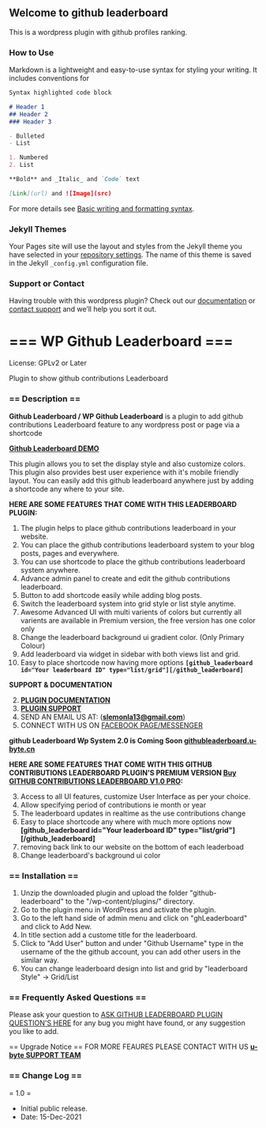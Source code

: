 ## Welcome to github leaderboard

This is a wordpress plugin with github profiles ranking.

### How to Use

Markdown is a lightweight and easy-to-use syntax for styling your writing. It includes conventions for

```markdown
Syntax highlighted code block

# Header 1
## Header 2
### Header 3

- Bulleted
- List

1. Numbered
2. List

**Bold** and _Italic_ and `Code` text

[Link](url) and ![Image](src)
```

For more details see [Basic writing and formatting syntax](https://docs.github.com/en/github/writing-on-github/getting-started-with-writing-and-formatting-on-github/basic-writing-and-formatting-syntax).

### Jekyll Themes

Your Pages site will use the layout and styles from the Jekyll theme you have selected in your [repository settings](https://github.com/SimonAndro/github-contributions-ranking-wordpress-plugin/settings/pages). The name of this theme is saved in the Jekyll `_config.yml` configuration file.

### Support or Contact

Having trouble with this wordpress plugin? Check out our [documentation](https://docs.github.com/categories/github-pages-basics/) or [contact support](https://support.github.com/contact) and we’ll help you sort it out.


# === WP Github Leaderboard  ===
License: GPLv2 or Later

Plugin to show github contributions Leaderboard

### == Description ==
**Github Leaderboard / WP Github Leaderboard**  is a plugin to add github contributions Leaderboard feature to any wordpress post or page via a shortcode

[**Github Leaderboard DEMO**](https://u-byte.cn/plugins/github-leaderboard/v1/demo/)

This plugin allows you to set the display style and also customize colors.
This plugin also provides best user experience with it's mobile friendly layout. You can easily add this github leaderboard anywhere just by adding a shortcode any where to your site.

**HERE ARE SOME FEATURES THAT COME WITH THIS LEADERBOARD PLUGIN:**

1. The plugin helps to place github contributions leaderboard in your website.
1. You can place the github contributions leaderboard system to your blog posts, pages and everywhere.
1. You can use shortcode to place the github contributions leaderboard system anywhere.
1. Advance admin panel to create and edit the github contributions leaderboard.
1. Button to add shortcode easily while adding blog posts.
1. Switch the leaderboard system into grid style or list style anytime.
1. Awesome Advanced UI with multi varients of colors but currently all varients are available in Premium version, the free version has one color only
1. Change the leaderboard background ui gradient color. (Only Primary Colour)
1. Add leaderboard via widget in sidebar with both views list and grid.
1. Easy to place shortcode now having more options **``` [github_leaderboard id="Your leaderboard ID" type="list/grid"][/github_leaderboard] ```**

**SUPPORT & DOCUMENTATION**

2. [**PLUGIN DOCUMENTATION**](https://u-byte.cn/plugins/ghleaderboard/v1/demo/documentation/)
2. [**PLUGIN SUPPORT**](https://www.u-byte.cn/)
2. SEND AN EMAIL US AT: (**slemonla13@gmail.com**)
2. CONNECT WITH US ON [FACEBOOK PAGE/MESSENGER](https://facebook.com/u-byte)

**github Leaderboard Wp System 2.0 is Coming Soon [githubleaderboard.u-byte.cn](https://githubleaderboard.u-byte.cn)**

**HERE ARE SOME FEATURES THAT COME WITH THIS GITHUB CONTRIBUTIONS LEADERBOARD PLUGIN'S PREMIUM VERSION [Buy GITHUB CONTRIBUTIONS LEADERBOARD V1.0 PRO](https://u-byte.cn/product/ghleaderboard-pro/):**

3. Access to all UI features, customize User Interface as per your choice.
3. Allow specifying period of contributions ie  month or year 
3. The leaderboard updates in realtime as the use contributions change
3. Easy to place shortcode any where with much more options now **[github_leaderboard id="Your leaderboard ID" type="list/grid"][/github_leaderboard]**
3. removing back link to our website on the bottom of each leaderboad
3. Change leaderboard's background ui color

### == Installation ==

1. Unzip the downloaded plugin and upload the folder "github-leaderboard" to the "/wp-content/plugins/" directory.
1. Go to the plugin menu in WordPress and activate the plugin.
1. Go to the left hand side of admin menu and click on "ghLeaderboard" and click to Add New.
1. In title section add a custome title for the leaderboard.
1. Click to "Add User" button and under "Github Username" type in the username of the the github account,  you can add other users in the similar way.
1. You can change leaderboard design into list and grid by "leaderboard Style" -> Grid/List


### == Frequently Asked Questions ==

Please ask your question to [ASK GITHUB LEADERBOARD PLUGIN QUESTION'S HERE](https://u-byte.com/plugins/faq) for any bug you might have found, or any suggestion you like to add.

== Upgrade Notice ==
FOR MORE FEAURES PLEASE CONTACT WITH US [**u-byte SUPPORT TEAM**](https://u-byte.com/plugins/faq)

### == Change Log ==

= 1.0 =
* Initial public release. 
* Date: 15-Dec-2021

